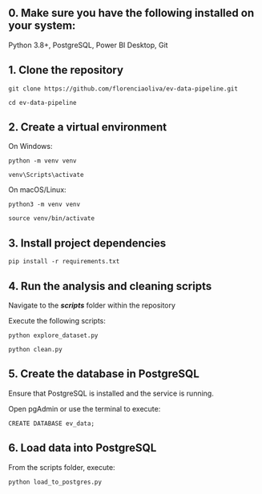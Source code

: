 ## **0. Make sure you have the following installed on your system:**

Python 3.8+,
PostgreSQL,
Power BI Desktop,
Git 

## **1. Clone the repository**

``` 
git clone https://github.com/florenciaoliva/ev-data-pipeline.git
```

``` 
cd ev-data-pipeline
```

## **2. Create a virtual environment**

On Windows:
```
python -m venv venv
```
``` 
venv\Scripts\activate
``` 

On macOS/Linux:
``` 
python3 -m venv venv
```
``` 
source venv/bin/activate
``` 

## **3. Install project dependencies**
``` 
pip install -r requirements.txt
``` 

## **4. Run the analysis and cleaning scripts**

Navigate to the **_scripts_** folder within the repository

Execute the following scripts:
``` 
python explore_dataset.py
```
``` 
python clean.py
``` 

## **5. Create the database in PostgreSQL**

Ensure that PostgreSQL is installed and the service is running.

Open pgAdmin or use the terminal to execute:

``` 
CREATE DATABASE ev_data;
``` 

## **6. Load data into PostgreSQL**

From the scripts folder, execute:
``` 
python load_to_postgres.py
``` 



